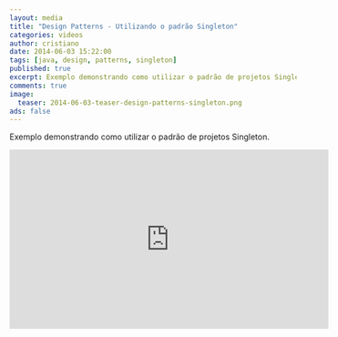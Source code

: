```yaml
---
layout: media
title: "Design Patterns - Utilizando o padrão Singleton"
categories: videos
author: cristiano
date: 2014-06-03 15:22:00
tags: [java, design, patterns, singleton]
published: true
excerpt: Exemplo demonstrando como utilizar o padrão de projetos Singleton.
comments: true
image:
  teaser: 2014-06-03-teaser-design-patterns-singleton.png
ads: false
---
```


Exemplo demonstrando como utilizar o padrão de projetos Singleton.

<iframe width="560" height="315" src="https://www.youtube.com/embed/XmHMRmjxVmo" frameborder="0" allowfullscreen></iframe>
